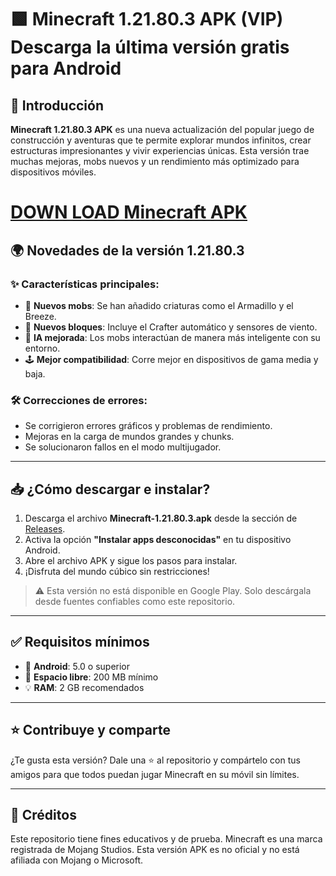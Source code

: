 # 🟩 Minecraft 1.21.80.3 APK (VIP) Descarga la última versión gratis para Android

## 🧱 Introducción

**Minecraft 1.21.80.3 APK** es una nueva actualización del popular juego de construcción y aventuras que te permite explorar mundos infinitos, crear estructuras impresionantes y vivir experiencias únicas. Esta versión trae muchas mejoras, mobs nuevos y un rendimiento más optimizado para dispositivos móviles.

# [DOWN LOAD Minecraft APK](https://minecraft.modilimitado.io)

## 🌍 Novedades de la versión 1.21.80.3

### ✨ Características principales:

- 🐾 **Nuevos mobs**: Se han añadido criaturas como el Armadillo y el Breeze.
- 🧱 **Nuevos bloques**: Incluye el Crafter automático y sensores de viento.
- 🧠 **IA mejorada**: Los mobs interactúan de manera más inteligente con su entorno.
- 🕹️ **Mejor compatibilidad**: Corre mejor en dispositivos de gama media y baja.

### 🛠️ Correcciones de errores:

- Se corrigieron errores gráficos y problemas de rendimiento.
- Mejoras en la carga de mundos grandes y chunks.
- Se solucionaron fallos en el modo multijugador.

---

## 📥 ¿Cómo descargar e instalar?

1. Descarga el archivo **Minecraft-1.21.80.3.apk** desde la sección de [Releases](../../releases).
2. Activa la opción **"Instalar apps desconocidas"** en tu dispositivo Android.
3. Abre el archivo APK y sigue los pasos para instalar.
4. ¡Disfruta del mundo cúbico sin restricciones!

> ⚠️ Esta versión no está disponible en Google Play. Solo descárgala desde fuentes confiables como este repositorio.

---

## ✅ Requisitos mínimos

- 📱 **Android**: 5.0 o superior  
- 💾 **Espacio libre**: 200 MB mínimo  
- 💡 **RAM**: 2 GB recomendados

---

## ⭐ Contribuye y comparte

¿Te gusta esta versión? Dale una ⭐ al repositorio y compártelo con tus amigos para que todos puedan jugar Minecraft en su móvil sin límites.

---

## 📌 Créditos

Este repositorio tiene fines educativos y de prueba. Minecraft es una marca registrada de Mojang Studios. Esta versión APK es no oficial y no está afiliada con Mojang o Microsoft.
